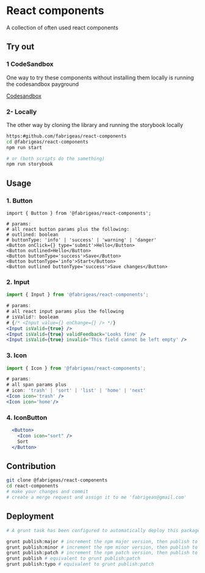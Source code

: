 # React components

A collection of often used react components

## Try out
### 1 CodeSandbox
One way to try these components without installing them locally is running the codesandbox payground

[Codesandbox](https:#codesandbox.io/p/github/fabrigeas/react-components/master?workspaceId=fd2d12cf-24ef-42fa-9382-533cbefe6ae3&file=%2Fsrc%2Fcomponents%2FButton%2FButton.scss)

### 2- Locally
The other way by cloning the library and running the storybook locally
```bash
https:#github.com/fabrigeas/react-components
cd @fabrigeas/react-components
npm run start

# or (both scripts do the samething)
npm run storybook
```

## Usage
### 1. Button
```tsx
import { Button } from '@fabrigeas/react-components';

# params:
# all react button params plus the following:
# outlined: boolean
# buttonType: 'info' | 'success' | 'warning' | 'danger'
<Button onClick={} type='submit'>Hello</Button> 
<Button outlined>Hello</Button>
<Button buttonType='success'>Save</Button>
<Button buttonType='info'>Start</Button>
<Button outlined buttonType='success'>Save changes</Button>
```

### 2. Input
```jsx
import { Input } from '@fabrigeas/react-components';

# params:
# all react input params plus the following
# isValid?: booleam 
# {/* <Input value={} onChange={} /> */}
<Input isValid={true} />
<Input isValid={true} validFeedback='Looks fine' />
<Input isValid={true} invalid='This field cannot be left empty' />
```

### 3. Icon
```jsx
import { Icon } from '@fabrigeas/react-components';

# params:
# all span params plus 
# icon: 'trash' | 'sort' | 'list' | 'home' | 'next'
<Icon icon='trash' />
<Icon icon='home'/>
```

### 4. IconButton
```jsx
  <Button>
    <Icon icon="sort" />
    Sort
  </Button>
```

## Contribution
```bash
git clone @fabrigeas/react-components
cd react-components
# make your changes and commit
# create a merge request and assign it to me 'fabrigeas@gmail.com'
```

## Deployment
```bash
# A grunt task has been configured to automatically deploy this package

grunt publish:major # increment the npm major version, then publish to npm and push to git
grunt publish:minor # increment the npm minor version, then publish to npm and push to git
grunt publish:patch # increment the npm patch version, then publish to npm and push to git
grunt publish # equivalent to grunt publish:patch
grunt publish:typo # equivalent to grunt publish:patch
```